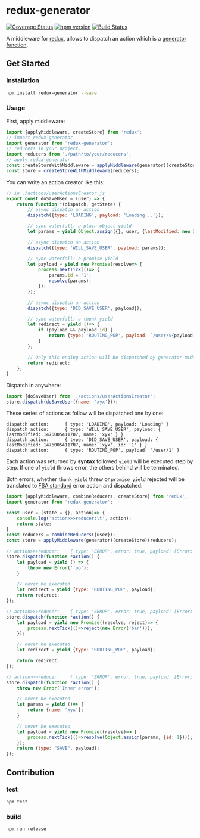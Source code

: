 # redux-generator

[![Coverage Status](https://coveralls.io/repos/github/xuyuanxiang/redux-generator/badge.svg)](https://coveralls.io/github/xuyuanxiang/redux-generator)
[![npm version](https://img.shields.io/npm/v/redux-generator.svg?style=flat-square)](https://www.npmjs.com/package/redux-generator)
[![Build Status](https://img.shields.io/travis/xuyuanxiang/redux-generator/master.svg?style=flat-square)](https://travis-ci.org/xuyuanxiang/redux-generator)

A middleware for [redux](http://redux.js.org/), allows to dispatch an action which is a [generator function](https://developer.mozilla.org/en-US/docs/Web/JavaScript/Reference/Statements/function*).

## Get Started

### Installation

```bash
npm install redux-generator --save
```

### Usage

First, apply middleware:

```javascript
import {applyMiddleware, createStore} from 'redux';
// import redux-generator
import generator from 'redux-generator';
// reducers in your project.
import reducers from './path/to/your/reducers';
// apply redux-generator
const createStoreWithMiddleware = applyMiddleware(generator)(createStore);
const store = createStoreWithMiddleware(reducers);
```

You can write an action creator like this:

```javascript
// in ./actions/userActionsCreator.js
export const doSaveUser = (user) => {
    return function *(dispatch, getState) {
        // async dispatch an action
        dispatch({type: 'LOADING', payload: 'Loading...'});

        // sync waterfall: a plain object yield
        let params = yield Object.assign({}, user, {lastModified: new Date().getTime()});

        // async dispatch an action
        dispatch({type: 'WILL_SAVE_USER', payload: params});

        // sync waterfall: a promise yield
        let payload = yield new Promise(resolve=> {
            process.nextTick(()=> {
                params.id = '1';
                resolve(params);
            });
        });

        // async dispatch an action
        dispatch({type: 'DID_SAVE_USER', payload});

        // sync waterfall: a thunk yield
        let redirect = yield ()=> {
            if (payload && payload.id) {
                return {type: 'ROUTING_POP', payload: `/user/${payload.id}`};
            }
        };

        // Only this ending action will be dispatched by generator middleware after all
        return redirect;
    };
} 
```

Dispatch in anywhere:

```javascript
import {doSaveUser} from './actions/userActionsCreator';
store.dispatch(doSaveUser({name: 'xyx'}));
````

These series of actions as follow will be dispatched one by one:

```
dispatch action:      { type: 'LOADING', payload: 'Loading' }
dispatch action:      { type: 'WILL_SAVE_USER', payload: { lastModified: 1476005411707, name: 'xyx' } }
dispatch action:      { type: 'DID_SAVE_USER', payload: { lastModified: 1476005411707, name: 'xyx', id: '1' } }
dispatch action:      { type: 'ROUTING_POP', payload: '/user/1' }
```

Each action was returned by **syntax** followed `yield` will be executed step by step. If one of `yield` throws error, the others behind will be terminated.

Both errors, whether `thunk yield` threw or `promise yield` rejected will be translated to [FSA standard](https://github.com/acdlite/flux-standard-action) error action and dispatched:
```javascript
import {applyMiddleware, combineReducers, createStore} from 'redux';
import generator from 'redux-generator';

const user = (state = {}, action)=> {
    console.log('action>>>reducer:\t', action);
    return state;
}
const reducers = combineReducers({user});
const store = applyMiddleware(generator)(createStore)(reducers);

// action>>>reducer:    { type: 'ERROR', error: true, payload: [Error: foo] }
store.dispatch(function *action() {
    let payload = yield () => {
        throw new Error('foo');
    }

    // never be executed
    let redirect = yield {type: 'ROUTING_POP', payload};
    return redirect;
});

// action>>>reducer:    { type: 'ERROR', error: true, payload: [Error: bar] }
store.dispatch(function *action() {
    let payload = yield new Promise((resolve, reject)=> {
        process.nextTick(()=>reject(new Error('bar')));
    });

    // never be executed
    let redirect = yield {type: 'ROUTING_POP', payload};

    return redirect;
});

// action>>>reducer:    { type: 'ERROR', error: true, payload: [Error: Inner error] }
store.dispatch(function *action() {
    throw new Error('Inner error');

    // never be executed
    let params = yield ()=> {
        return {name: 'xyx'};
    }

    // never be executed
    let payload = yield new Promise((resolve)=> {
        process.nextTick(()=>resolve(Object.assign(params, {id: 1})));
    });
    return {type: "SAVE", payload};
});
```



## Contribution

### test
```
npm test
```

### build
```
npm run release
```